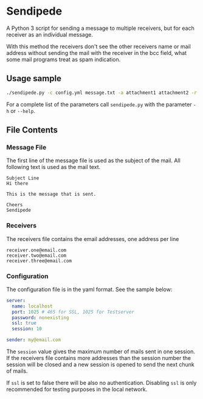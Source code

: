 # Sendipede

A Python 3 script for sending a message to multiple receivers, but for each
receiver as an individual message.

With this method the receivers don't see the other receivers name or mail
address without sending the mail with the receiver in the bcc field, what
some mail programs treat as spam indication.

## Usage sample

```sh
./sendipede.py -c config.yml message.txt -a attachment1 attachment2 -r receivers
```

For a complete list of the parameters call ```sendipede.py``` with the parameter ```-h```
or ```--help```.

## File Contents

### Message File

The first line of the message file is used as the subject of the mail.
All following text is used as the mail text.

```
Subject Line
Hi there

This is the message that is sent.

Cheers
Sendipede
```

### Receivers

The receivers file contains the email addresses, one address per line

```
receiver.one@email.com
receiver.two@email.com
receiver.three@email.com
```

### Configuration

The configuration file is in the yaml format. See the sample below:

```yaml
server:
  name: localhost
  port: 1025 # 465 for SSL, 1025 for Testserver
  password: nonexisting
  ssl: true
  session: 10

sender: my@email.com
```
The ```session``` value gives the maximum number of mails sent in one session. If
the receivers file contains more addresses than the session number the session
will be closed and a new session is opened to send the next chunk of mails.

If ```ssl``` is set to false there will be also no authentication. Disabling ```ssl``` is
only recommended for testing purposes in the local network.
